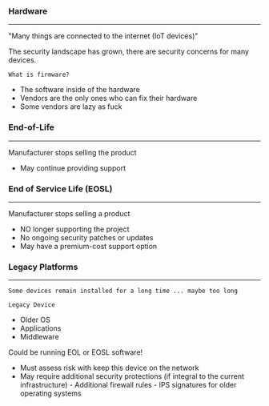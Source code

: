 
### Hardware
------
"Many things are connected to the internet (IoT devices)"

The security landscape has grown, there are security concerns for many devices.

`What is firmware?`
- The software inside of the hardware
- Vendors are the only ones who can fix their hardware
- Some vendors are lazy as fuck


### End-of-Life
------
Manufacturer stops selling the product
- May continue providing support

### End of Service Life (EOSL)
----
Manufacturer stops selling a product
- NO longer supporting the project
- No ongoing security patches or updates
- May have a premium-cost support option

### Legacy Platforms
-----
`Some devices remain installed for a long time ... maybe too long`

`Legacy Device`
- Older OS
- Applications
- Middleware

Could be running EOL or EOSL software!
- Must assess risk with keep this device on the network
- May require additional security protections (if integral to the current infrastructure)
		- Additional firewall rules
		- IPS signatures for older operating systems

